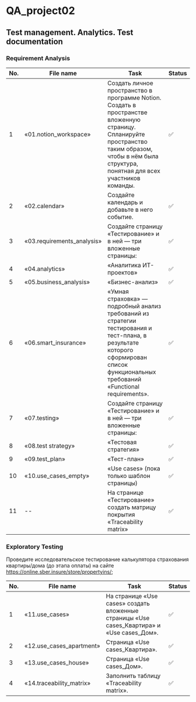 # QA_project02
Test management. Analytics. Test documentation
 ---
 <h3 id="requirement-analysis" >Requirement Analysis</h3>
 
 | No. | File name              | Task                                                                         | Status |
 | --- | -----------------------| ---------------------------------------------------------------------------- | ------ |
 | 1   | «01.notion_workspace»  |Создать личное пространство в программе Notion. Создать в пространстве вложенную страницу. Спланируйте пространство таким образом, чтобы в нём была структура, понятная для всех участников команды. | ✅     |
 | 2   | «02.calendar»          | Создайте календарь и добавьте в него событие.   | ✅  |
 | 3   | «03.requirements_analysis»| Создайте страницу «Тестирование» и в ней — три вложенные страницы: | ✅  |
 | 4   | «04.analytics»| «Аналитика ИТ-проектов»| ✅  |
 | 5   | «05.business_analysis» | «Бизнес-анализ»| ✅  |
 | 6   | «06.smart_insurance» | «Умная страховка» — подробный анализ требований из стратегии тестирования и тест-плана, в результате которого сформирован список функциональных требований «Functional requirements». | ✅     |
 | 7   | «07.testing»  | Создайте страницу «Тестирование» и в ней — три вложенные страницы: | ✅  |
 | 8   | «08.test strategy» | «Тестовая стратегия» | ✅  |
 | 9   | «09.test_plan» | «Тест-план» | ✅  |
 | 10  | «10.use_cases_empty» | «Use cases» (пока только шаблон страницы)| ✅  |
 | 11  | --  | На странице «Тестирование» создать матрицу покрытия «Traceability matrix» | ✅  |

<h3 id="exploratory-testing">Exploratory Testing</h3>

Проведите исследовательское тестирование калькулятора страхования квартиры/дома (до этапа оплаты)
на сайте https://online.sber.insure/store/propertyins/;

 | No. | File name              | Task                                                                         | Status |
 | --- | -----------------------| ---------------------------------------------------------------------------- | ------ |
 | 1   | «11.use_cases» | На странице «Use cases» создать вложенные страницы «Use cases_Квартира» и «Use cases_Дом». | ✅     |
 | 2   | «12.use_cases_apartment» | Страница «Use cases_Квартира». | ✅     |
 | 3   | «13.use_cases_house» | Страница «Use cases_Дом».| ✅     |
 | 4   | «14.traceability_matrix» | Заполнить таблицу «Traceability matrix».  | ✅     |

